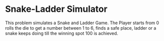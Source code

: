 # Snake-Ladder Simulator<br>

This problem simulates a Snake and Ladder Game. The Player
starts from 0 rolls the die to get a number between 1 to 6, finds
a safe place, ladder or a snake keeps doing till the winning spot
100 is achieved.
